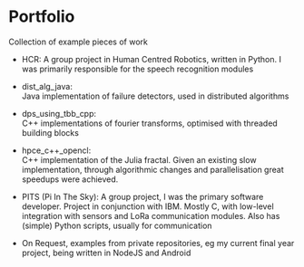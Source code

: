 # Portfolio

Collection of example pieces of work

- HCR:
	A group project in Human Centred Robotics, written in Python. I was primarily responsible for the speech recognition modules

- dist_alg_java:  
	Java implementation of failure detectors, used in distributed algorithms

- dps_using_tbb_cpp:  
	C++ implementations of fourier transforms, optimised with threaded building blocks

- hpce_c++_opencl:  
	C++ implementation of the Julia fractal. Given an existing slow implementation, through algorithmic changes and 		        parallelisation great speedups were achieved. 

- PITS (Pi In The Sky):
	A group project, I was the primary software developer. Project in conjunction with IBM. Mostly C, with low-level integration with sensors and LoRa communication modules. Also has (simple) Python scripts, usually for communication 

- On Request, examples from private repositories, eg my current final year project, being written in NodeJS and Android 
